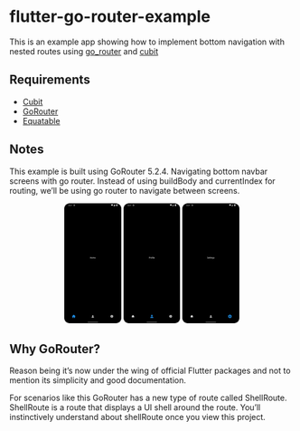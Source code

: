 # flutter-go-router-example

This is an example app showing how to implement bottom navigation with nested routes using [go_router](https://pub.dev/packages/go_router) and [cubit](https://pub.dev/packages/flutter_bloc)

## Requirements ##
- [Cubit](https://pub.dev/packages/flutter_bloc)
- [GoRouter](https://pub.dev/packages/go_router)
- [Equatable](https://pub.dev/packages/equatable)

## Notes ##
This example is built using GoRouter 5.2.4.
Navigating bottom navbar screens with go router.
Instead of using buildBody and currentIndex for routing, we’ll be using go router to navigate between screens.

<p align="center">
  <img alt='Screenshot 1' src="images/GoRouter.png" width="20%"/>  
  <img alt='Screenshot 2' src="images/GoRouter2.png" width="20%"/>  
  <img alt='Screenshot 3' src="images/GoRouter3.png" width="20%"/>
</p>


## Why GoRouter? ##
Reason being it’s now under the wing of official Flutter packages and not to mention its simplicity and good documentation.

For scenarios like this GoRouter has a new type of route called ShellRoute. ShellRoute is a route that displays a UI shell around the route. You’ll instinctively understand about shellRoute once you view this project.
